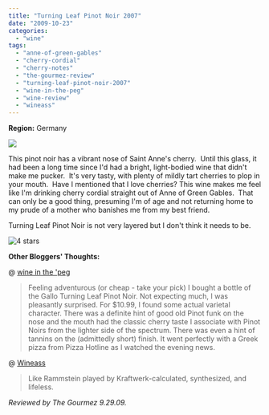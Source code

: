 ```yaml
---
title: "Turning Leaf Pinot Noir 2007"
date: "2009-10-23"
categories:
  - "wine"
tags:
  - "anne-of-green-gables"
  - "cherry-cordial"
  - "cherry-notes"
  - "the-gourmez-review"
  - "turning-leaf-pinot-noir-2007"
  - "wine-in-the-peg"
  - "wine-review"
  - "wineass"
---
```


**Region:** Germany

![](http://www.rebeccagomezfarrell.com/gourmez/photos/tlpinotnoir.jpg)

This pinot noir has a vibrant nose of Saint Anne's cherry.  Until this glass, it had been a long time since I'd had a bright, light-bodied wine that didn't make me pucker.  It's very tasty, with plenty of mildly tart cherries to plop in your mouth.  Have I mentioned that I love cherries? This wine makes me feel like I'm drinking cherry cordial straight out of Anne of Green Gables.  That can only be a good thing, presuming I'm of age and not returning home to my prude of a mother who banishes me from my best friend.

Turning Leaf Pinot Noir is not very layered but I don't think it needs to be.

![4 stars](http://s3.amazonaws.com/thegourmez-wpmedia/2009/02/rating_truffle1.gif "rating_truffle1")

**Other Bloggers' Thoughts:**

@ [wine in the 'peg](http://pegwine.wordpress.com/2006/02/10/turning-leaf-pinot-noir)

> Feeling adventurous (or cheap - take your pick) I bought a bottle of the Gallo Turning Leaf Pinot Noir. Not expecting much, I was pleasantly surprised. For $10.99, I found some actual varietal character. There was a definite hint of good old Pinot funk on the nose and the mouth had the classic cherry taste I associate with Pinot Noirs from the lighter side of the spectrum. There was even a hint of tannins on the (admittedly short) finish. It went perfectly with a Greek pizza from Pizza Hotline as I watched the evening news.

@ [Wineass](http://www.wineass.com/2007-turning-leaf-pinot-noir/)

> Like Rammstein played by Kraftwerk-calculated, synthesized, and lifeless.

_Reviewed by The Gourmez 9.29.09._
